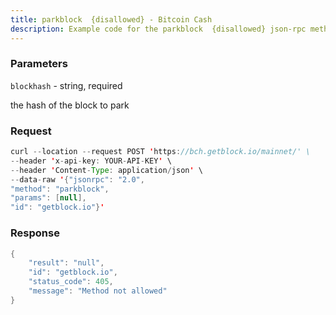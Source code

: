 ```yaml
---
title: parkblock  {disallowed} - Bitcoin Cash
description: Example code for the parkblock  {disallowed} json-rpc method. Сomplete guide on how to use parkblock  {disallowed} json-rpc in GetBlock.io Web3 documentation.
---
```


### Parameters


`blockhash` - string, required

the hash of the block to park

### Request

``` java
curl --location --request POST 'https://bch.getblock.io/mainnet/' \
--header 'x-api-key: YOUR-API-KEY' \
--header 'Content-Type: application/json' \
--data-raw '{"jsonrpc": "2.0",
"method": "parkblock",
"params": [null],
"id": "getblock.io"}'
```

###  Response

``` java
{
    "result": "null",
    "id": "getblock.io",
    "status_code": 405,
    "message": "Method not allowed"
}
```

